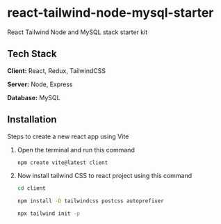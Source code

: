 # react-tailwind-node-mysql-starter
React Tailwind Node and MySQL stack starter kit 

## Tech Stack

**Client:** React, Redux, TailwindCSS

**Server:** Node, Express

**Database:** MySQL


## Installation
 
Steps to create a new react app using Vite

1. Open the terminal and run this command 
 
   ```sh
   npm create vite@latest client
   ```

2. Now install tailwind CSS to react project using this command

   ```sh
   cd client
   ```
   ```sh
   npm install -D tailwindcss postcss autoprefixer
   ```
   ```sh
   npx tailwind init -p
   ```
